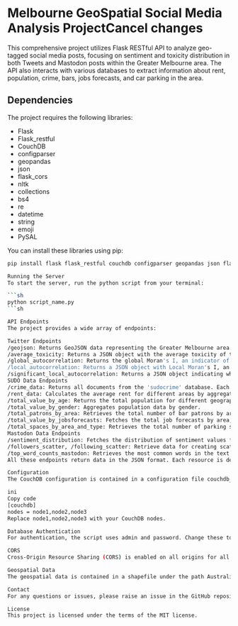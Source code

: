 # Melbourne GeoSpatial Social Media Analysis ProjectCancel changes

This comprehensive project utilizes Flask RESTful API to analyze geo-tagged social media posts, focusing on sentiment and toxicity distribution in both Tweets and Mastodon posts within the Greater Melbourne area. The API also interacts with various databases to extract information about rent, population, crime, bars, jobs forecasts, and car parking in the area.

## Dependencies

The project requires the following libraries:

- Flask
- Flask_restful
- CouchDB
- configparser
- geopandas
- json
- flask_cors
- nltk
- collections
- bs4
- re
- datetime
- string
- emoji
- PySAL

You can install these libraries using pip:


```sh
pip install flask flask_restful couchdb configparser geopandas json flask_cors nltk collections bs4 re datetime string emoji pysal

Running the Server
To start the server, run the python script from your terminal:

```sh
python script_name.py
```sh

API Endpoints
The project provides a wide array of endpoints:

Twitter Endpoints
/geojson: Returns GeoJSON data representing the Greater Melbourne area.
/average_toxicity: Returns a JSON object with the average toxicity of tweets for each suburb in Greater Melbourne.
/global_autocorrelation: Returns the global Moran's I, an indicator of spatial autocorrelation, based on the average tweet toxicity. It can take two optional parameters - 'rule' to choose the contiguity rule ('queen' or 'rook') and 'alpha' for the significance level.
/local_autocorrelation: Returns a JSON object with Local Moran's I, an indicator of local spatial autocorrelation, based on the average tweet toxicity for each suburb in Greater Melbourne. It can take two optional parameters - 'rule' to choose the contiguity rule ('queen' or 'rook') and 'alpha' for the significance level.
/significant_local_autocorrelation: Returns a JSON object indicating whether each suburb in Greater Melbourne shows significant local spatial autocorrelation of tweet toxicity, based on the provided significance level ('alpha') and contiguity rule ('rule').
SUDO Data Endpoints
/crime_data: Returns all documents from the 'sudocrime' database. Each document presumably contains information about a specific crime.
/rent_data: Calculates the average rent for different areas by aggregating data from the 'sudorent' database. The calculation is based on ranges of rent prices and the number of rentals in each range.
/total_value_by_age: Returns the total population for different geographical areas by age group, based on data from the 'sudopopulation' database.
/total_value_by_gender: Aggregates population data by gender.
/total_patrons_by_area: Retrieves the total number of bar patrons by area, based on data from the 'sudobars' database.
/total_value_by_jobsforecasts: Fetches the total job forecasts by area, based on data from the 'sudojobsforecasts' database.
/total_spaces_by_area_and_type: Retrieves the total number of parking spaces by area and type, based on data from the 'sudocarpark' database.
Mastodon Data Endpoints
/sentiment_distribution: Fetches the distribution of sentiment values from the Mastodon social media posts stored in the 'mastodon_comb' database.
/followers_scatter, /following_scatter: Retrieve data for creating scatter plots of the number of followers/followings against the toxicity of posts for users in the 'mastodon_comb' database.
/top_word_counts_mastodon: Retrieves the most common words in the text of the Mastodon posts stored in the 'mastodon_comb' database.
All these endpoints return data in the JSON format. Each resource is defined as a class that inherits from Resource, a class provided by the Flask-RESTful library.

Configuration
The CouchDB configuration is contained in a configuration file couchdb_config.ini which needs to be created and should look like this:

ini
Copy code
[couchdb]
nodes = node1,node2,node3
Replace node1,node2,node3 with your CouchDB nodes.

Database Authentication
For authentication, the script uses admin and password. Change these to your CouchDB credentials.

CORS
Cross-Origin Resource Sharing (CORS) is enabled on all origins for all routes. Adjust the origins parameter as needed for your setup.

Geospatial Data
The geospatial data is contained in a shapefile under the path Australia_shapefiles/SA2_2021_AUST_GDA2020.shp. Make sure the file is present in the mentioned path before running the script.

Contact
For any questions or issues, please raise an issue in the GitHub repository.

License
This project is licensed under the terms of the MIT license.

